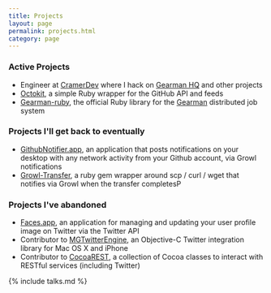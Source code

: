 ```yaml
---
title: Projects
layout: page
permalink: projects.html
category: page
---
```


### Active Projects

- Engineer at [CramerDev][9] where I hack on [Gearman HQ][10] and other
  projects
- [Octokit][19], a simple Ruby wrapper for the GitHub API and feeds
- [Gearman-ruby][12], the official Ruby library for the [Gearman][13] distributed job system


### Projects I'll get back to eventually

- [GithubNotifier.app][2], an application that posts notifications on your desktop with any network activity from your Github account, via Growl notifications
- [Growl-Transfer][7], a ruby gem wrapper around scp / curl / wget that notifies via Growl when the transfer completesP

### Projects I've abandoned
 
- [Faces.app][1], an application for managing and updating your user profile image on Twitter via the Twitter API
- Contributor to [MGTwitterEngine][3], an Objective-C Twitter integration library for Mac OS X and iPhone
- Contributor to [CocoaREST][4], a collection of Cocoa classes to interact with RESTful services (including Twitter)


{% include talks.md %}


[1]: /faces-app.html
[2]: /github-notifier.html
[3]: http://github.com/ctshryock/MGTwitterEngine
[4]: http://github.com/ctshryock/CocoaREST
[7]: https://github.com/ctshryock/growl-transfer
[9]: http://cramerdev.com
[10]: http://gearmanhq.com
[12]: https://github.com/gearman-ruby/gearman-ruby
[13]: http://gearman.org


[19]: https://github.com/pengwynn/octokit
